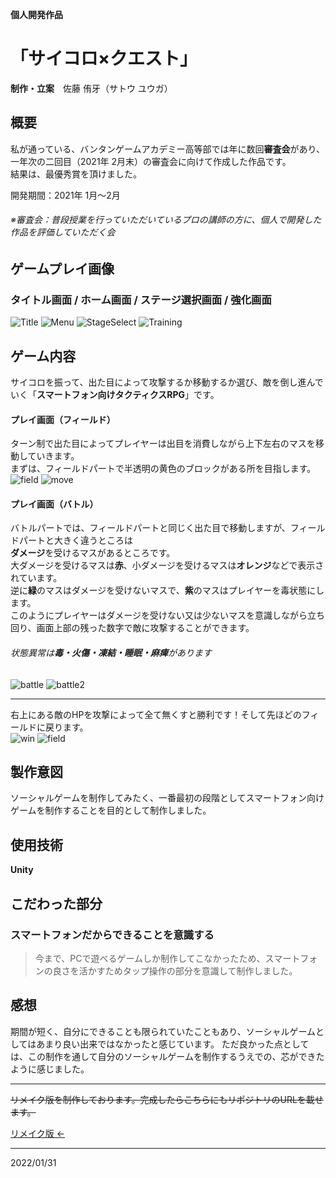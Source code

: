 **個人開発作品**
# 「サイコロ×クエスト」
**制作・立案**　佐藤 侑牙（サトウ ユウガ）

## 概要

私が通っている、バンタンゲームアカデミー高等部では年に数回**審査会**があり、一年次の二回目（2021年 2月末）の審査会に向けて作成した作品です。  
結果は、最優秀賞を頂けました。

開発期間：2021年 1月～2月

###### ※審査会：普段授業を行っていただいているプロの講師の方に、個人で開発した作品を評価していただく会
## ゲームプレイ画像
### タイトル画面 / ホーム画面 / ステージ選択画面 / 強化画面
![Title](https://user-images.githubusercontent.com/79131217/184511240-6592268f-5509-4855-b3e0-6a25c086d304.PNG)
![Menu](https://user-images.githubusercontent.com/79131217/184511304-c23bf57c-75eb-45ca-999e-7590aec010c1.PNG)
![StageSelect](https://user-images.githubusercontent.com/79131217/184511306-63c8d81d-53da-45a6-8b1b-428b56316e13.PNG)
![Training](https://user-images.githubusercontent.com/79131217/184511308-83333e30-bd78-49ab-9667-902fe4177aae.PNG)

## ゲーム内容
サイコロを振って、出た目によって攻撃するか移動するか選び、敵を倒し進んでいく「**スマートフォン向けタクティクスRPG**」です。
#### プレイ画面（フィールド）
ターン制で出た目によってプレイヤーは出目を消費しながら上下左右のマスを移動していきます。  
まずは、フィールドパートで半透明の黄色のブロックがある所を目指します。  
![field](https://user-images.githubusercontent.com/79131217/184511303-71d27074-36d3-42d2-bf4b-ca31d5d4bbb9.PNG)
![move](https://user-images.githubusercontent.com/79131217/184511305-4918daad-4290-4816-8b1d-4cc5507ac609.PNG)  
#### プレイ画面（バトル）
バトルパートでは、フィールドパートと同じく出た目で移動しますが、フィールドパートと大きく違うところは  
**ダメージ**を受けるマスがあるところです。  
大ダメージを受けるマスは**赤**、小ダメージを受けるマスは**オレンジ**などで表示されています。  
逆に**緑**のマスはダメージを受けないマスで、**紫**のマスはプレイヤーを毒状態にします。  
このようにプレイヤーはダメージを受けない又は少ないマスを意識しながら立ち回り、画面上部の残った数字で敵に攻撃することができます。
###### 状態異常は**毒・火傷・凍結・睡眠・麻痺**があります  
![battle](https://user-images.githubusercontent.com/79131217/184511300-94eedb8e-156a-4ba1-b3de-f67080345934.PNG)
![battle2](https://user-images.githubusercontent.com/79131217/184511302-d81b993b-787c-46cd-96b9-a4c6404f7669.PNG)  
*** 
右上にある敵のHPを攻撃によって全て無くすと勝利です！そして先ほどのフィールドに戻ります。  
![win](https://user-images.githubusercontent.com/79131217/184511309-b9d211f3-466e-4d22-8f3d-fb90fd7773e2.PNG)
![field](https://user-images.githubusercontent.com/79131217/184511303-71d27074-36d3-42d2-bf4b-ca31d5d4bbb9.PNG)

## 製作意図
ソーシャルゲームを制作してみたく、一番最初の段階としてスマートフォン向けゲームを制作することを目的として制作しました。

## 使用技術
**Unity**

## こだわった部分
### スマートフォンだからできることを意識する
>今まで、PCで遊べるゲームしか制作してこなかったため、スマートフォンの良さを活かすためタップ操作の部分を意識して制作しました。

## 感想
期間が短く、自分にできることも限られていたこともあり、ソーシャルゲームとしてはあまり良い出来ではなかったと感じています。
ただ良かった点としては、この制作を通して自分のソーシャルゲームを制作するうえでの、芯ができたように感じました。
***
~~リメイク版を制作しております。完成したらこちらにもリポジトリのURLを載せます。~~ 

[リメイク版 ←](https://github.com/yuuga25/DiceQuest_new)
***
2022/01/31
